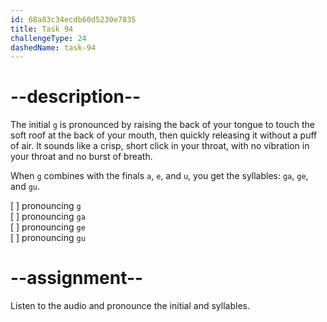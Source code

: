 ```yaml
---
id: 68a83c34ecdb60d5230e7835
title: Task 94
challengeType: 24
dashedName: task-94
---
```


<!--SPEAKING-->

<!-- (Audio) A: g, ga, ge, gu -->

# --description--

The initial `g` is pronounced by raising the back of your tongue to touch the soft roof at the back of your mouth, then quickly releasing it without a puff of air. It sounds like a crisp, short click in your throat, with no vibration in your throat and no burst of breath.

When `g` combines with the finals `a`, `e`, and `u`, you get the syllables: `ga`, `ge`, and `gu`.

[ ] pronouncing `g`  
[ ] pronouncing `ga`  
[ ] pronouncing `ge`  
[ ] pronouncing `gu`

# --assignment--

Listen to the audio and pronounce the initial and syllables.
